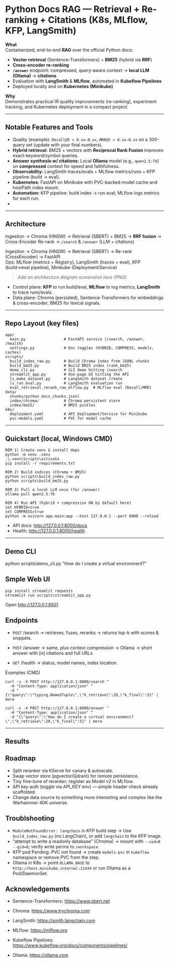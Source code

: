 # Python Docs RAG — Retrieval + Re-ranking + Citations (K8s, MLflow, KFP, LangSmith)

**What**  
Containerized, end-to-end **RAG** over the official Python docs:
- **Vector retrieval** (Sentence-Transformers) + **BM25** (hybrid via **RRF**)
- **Cross-encoder re-ranking**
- **`/answer`** endpoint: compressed, query-aware context → **local LLM (Ollama)** → **citations**
- Evaluation with **LangSmith** & **MLflow**, automated in **Kubeflow Pipelines**
- Deployed locally and on **Kubernetes (Minikube)**

**Why**  
Demonstrates practical IR quality improvements (re-ranking), experiment tracking, and Kubernetes deployment in a compact project.

---

## Notable Features and Tools

- Quality (example): `Recall@5 ≈ 0.xx–0.xx`, `MRR@5 ≈ 0.xx–0.xx` on a 300-query set (update with your final numbers).
- **Hybrid retrieval:** BM25 + vectors with **Reciprocal Rank Fusion** improves exact-keyword/symbol queries.
- **Answer synthesis w/ citations:** Local **Ollama** model (e.g., `qwen2.5:7b`) on **compressed** context for speed and faithfulness.
- **Observability:** LangSmith traces/evals + MLflow metrics/runs + KFP pipeline (build → eval).
- **Kubernetes:** FastAPI on Minikube with PVC-backed model cache and hostPath index mount.
- **Automation:** KFP pipeline: build index → run eval; MLflow logs metrics for each run.
- 
---

## Architecture

Ingestion → Chroma (HNSW) → Retrieval (SBERT) + BM25 → **RRF fusion** → Cross-Encoder Re-rank → `/search` & `/answer` (LLM + citations)

Ingestion → Chroma (HNSW) → Retrieval (SBERT) → Re-rank (CrossEncoder) → FastAPI  
Ops: MLflow (metrics + Registry), LangSmith (traces + eval), KFP (build→eval pipeline), Minikube (Deployment/Service)


> _Add an architecture diagram screenshot here (PNG)._

- Control plane: **KFP** to run build/eval, **MLflow** to log metrics, **LangSmith** to trace runs/evals.
- Data plane: Chroma (persisted), Sentence-Transformers for embeddings & cross-encoder; BM25 for lexical signals.

---

## Repo Layout (key files)
```
app/
  main.py                 # FastAPI service (/search, /answer, /health)
  settings.py             # Env toggles (HYBRID, COMPRESS, models, caches)
scripts/
  build_index_raw.py      # Build Chroma index from JSONL chunks
  build_bm25.py           # Build BM25 index (rank_bm25)
  demo_cli.py             # CLI demo hitting /search
  streamlit_app.py        # One-page UI hitting the API
  ls_make_dataset.py      # LangSmith dataset create
  ls_run_eval.py          # LangSmith evaluation run
  eval_retrieval_rerank_raw_mlflow.py  # MLflow eval (Recall/MRR)
data/
  chunks/python_docs_chunks.jsonl
  index/chroma/           # Chroma persistent store
  index/bm25/             # BM25 pickles
k8s/
  deployment.yaml         # API Deployment/Service for Minikube
  pvc-models.yaml         # PVC for model cache
```
---

## Quickstart (local, Windows CMD)

```
REM 1) Create venv & install deps
python -m venv .venv
.\.venv\Scripts\activate
pip install -r requirements.txt

REM 2) Build indices (Chroma + BM25)
python scripts\build_index_raw.py
python scripts\build_bm25.py

REM 3) Pull a local LLM once (for /answer)
ollama pull qwen2.5:7b

REM 4) Run API (hybrid + compression ON by default here)
set HYBRID=true
set COMPRESS=true
python -m uvicorn app.main:app --host 127.0.0.1 --port 8000 --reload
```

- API docs: http://127.0.0.1:8000/docs
- Health: http://127.0.0.1:8000/health

---

## Demo CLI

python scripts\demo_cli.py "How do I create a virtual environment?"

## Smple Web UI

```
pip install streamlit requests
streamlit run scripts\streamlit_app.py
```
Open http://127.0.0.1:8501

## Endpoints

- `POST` /search → retrieves, fuses, reranks → returns top-k with scores & snippets.

- `POST` /answer → same, plus context compression → Ollama → short answer with [n] citations and full URLs.

- `GET` /health → status, model names, index location.

Examples (CMD)

```
curl -s -X POST http://127.0.0.1:8000/search ^
  -H "Content-Type: application/json" ^
  -d "{\"query\":\"typing.NamedTuple\",\"k_retrieve\":20,\"k_final\":5}" | more
```
```
curl -s -X POST http://127.0.0.1:8000/answer ^
  -H "Content-Type: application/json" ^
  -d "{\"query\":\"How do I create a virtual environment?\",\"k_retrieve\":20,\"k_final\":5}" | more
```
---

## Results



## Roadmap
- Split reranker via KServe for canary & autoscale.
- Swap vector store (pgvector/Qdrant) for remote persistence.
- Tiny fine-tune of reranker; register as Model v2 in MLflow.
- API key auth (toggle via API_KEY env) — simple header check already scaffolded.
- Change data source to something more interesting and complex like the Warhammer 40K universe.

## Troublshooting
- `ModuleNotFoundError: langchain` in KFP build step → Use `build_index_raw.py` (no LangChain), or add `langchain` to the KFP image.
- “attempt to write a readonly database” (Chroma) → mount with `--uid=0 --gid=0`; verify write perms to `/workspace`.
- KFP pod Pending: PVC not found → create `models-pvc` in `kubeflow` namespace or remove PVC from the step.
- Ollama in K8s → point `OLLAMA_BASE` to `http://host.minikube.internal:11434` or run Ollama as a Pod/DaemonSet.

## Acknowledgements
- Sentence-Transformers: <a href="https://www.sbert.net">https://www.sbert.net
</a>

- Chroma: <a href="https://www.trychroma.com">https://www.trychroma.com
</a>

- LangSmith: <a href="https://smith.langchain.com">https://smith.langchain.com
</a>

- MLflow: <a href="https://mlflow.org">https://mlflow.org
</a>

- Kubeflow Pipelines: <a href="https://www.kubeflow.org/docs/components/pipelines/">https://www.kubeflow.org/docs/components/pipelines/
</a>

- Ollama: <a href="https://ollama.com">https://ollama.com
</a>

